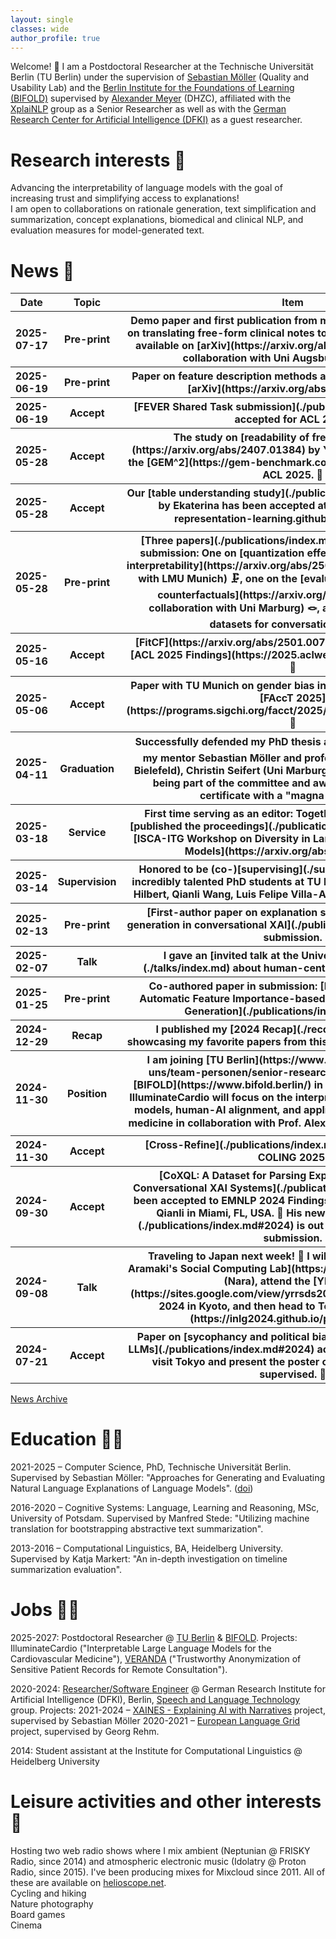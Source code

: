 ```yaml
---
layout: single
classes: wide
author_profile: true
---
```


Welcome! 👋 I am a Postdoctoral Researcher at the Technische Universität Berlin (TU Berlin)
under the supervision of [Sebastian Möller](https://www.qu.tu-berlin.de/menue/team/professur/parameter/en/) (Quality and Usability Lab) and the [Berlin Institute for the Foundations of Learning (BIFOLD)](https://www.bifold.berlin/) supervised by [Alexander Meyer]() (DHZC),
affiliated with the [XplaiNLP](https://xplainlp.github.io/authors/nils-feldhus/) group as a Senior Researcher
as well as with the [German Research Center for Artificial Intelligence (DFKI)](https://www.dfki.de/en/web/research/research-departments/speech-and-language-technology) as a guest researcher.

# Research interests 👀
Advancing the interpretability of language models with the goal of increasing trust and simplifying access to explanations!  
I am open to collaborations on rationale generation, text simplification and summarization, concept explanations, biomedical and clinical NLP, and evaluation measures for model-generated text.  

# News 🤩
<table>
  <thead>
    <tr>
      <th>Date</th>
      <th>Topic</th>
      <th>Item</th>
    </tr>
  </thead>
  <tbody>
    <tr>
      <th>2025-07-17</th>
      <th>Pre-print</th>
      <th>Demo paper and first publication from my IlluminateCardio project on translating free-form clinical notes to structured FHIR resources available on [arXiv](https://arxiv.org/abs/2507.12261). This is a collaboration with Uni Augsburg and Charité.</th>
    </tr>
    <tr>
      <th>2025-06-19</th>
      <th>Pre-print</th>
      <th>Paper on feature description methods and polysemanticity out on [arXiv](https://arxiv.org/abs/2506.15538)!</th>
    </tr>
    <tr>
      <th>2025-06-19</th>
      <th>Accept</th>
      <th>[FEVER Shared Task submission](./publications/index.md#2025) accepted for ACL 2025.</th>
    </tr>
    <tr>
      <th>2025-05-28</th>
      <th>Accept</th>
      <th>The study on [readability of free-text rationales](https://arxiv.org/abs/2407.01384) by Yi-Sheng was accepted at the [GEM^2](https://gem-benchmark.com/workshop) Workshop at ACL 2025. 🧐  </th>
    </tr>
    <tr>
      <th>2025-05-28</th>
      <th>Accept</th>
      <th>Our [table understanding study](./publications/index.md#2025) led by Ekaterina has been accepted at [TRL](https://table-representation-learning.github.io/ACL2025/). 📊  </th>
    </tr>
    <tr>
      <th>2025-05-28</th>
      <th>Pre-print</th>
      <th>[Three papers](./publications/index.md#2025) led by Qianli in submission: One on [quantization effects on explainability and interpretability](https://arxiv.org/abs/2505.13963) (in collaboration with LMU Munich) 🗜, one on the [evaluation of LLM-generated counterfactuals](https://arxiv.org/abs/2505.13972) (in collaboration with Uni Marburg) 🪢, and one on multilingual datasets for conversational XAI. 🧭  </th>
    </tr>
    <tr>
      <th>2025-05-16</th>
      <th>Accept</th>
      <th>[FitCF](https://arxiv.org/abs/2501.00777) has been accepted to [ACL 2025 Findings](https://2025.aclweb.org)! See you in Vienna! 🎡  </th>
    </tr>
    <tr>
      <th>2025-05-06</th>
      <th>Accept</th>
      <th>Paper with TU Munich on gender bias in explainability accepted at [FAccT 2025](https://programs.sigchi.org/facct/2025/program/content/201842). 🦉  </th>
    </tr>
    <tr>
      <th>2025-04-11</th>
      <th>Graduation</th>
      <th>Successfully defended my PhD thesis at TU Berlin! 🎓 Thanks to my mentor Sebastian Möller and professors Sina Zarrieß (Uni Bielefeld), Christin Seifert (Uni Marburg) and Matthias Boehm for being part of the committee and awarding the graduation certificate with a "magna cum laude".  </th>
    </tr>
    <tr>
      <th>2025-03-18</th>
      <th>Service</th>
      <th>First time serving as an editor: Together with Britta Schulte, I [published the proceedings](./publications/index.md#2025) of the [ISCA-ITG Workshop on Diversity in Large Speech and Language Models](https://arxiv.org/abs/2503.10298).  </th>
    </tr>
    <tr>
      <th>2025-03-14</th>
      <th>Supervision</th>
      <th>Honored to be (co-)[supervising](./supervision/index.md) four incredibly talented PhD students at TU Berlin from now on: Arthur Hilbert, Qianli Wang, Luis Felipe Villa-Arenas, and Steffen Castle.  </th>
    </tr>
    <tr>
      <th>2025-02-13</th>
      <th>Pre-print</th>
      <th>[First-author paper on explanation strategies and response generation in conversational XAI](./publications/index.md#2025) in submission.  </th>
    </tr>
    <tr>
      <th>2025-02-07</th>
      <th>Talk</th>
      <th>I gave an [invited talk at the University of Groningen](./talks/index.md) about human-centric explainable NLP. 🇳🇱  </th>
    </tr>
    <tr>
      <th>2025-01-25</th>
      <th>Pre-print</th>
      <th>Co-authored paper in submission: [FitCF: A Framework for Automatic Feature Importance-based Counterfactual Example Generation](./publications/index.md#2025).  </th>
    </tr>
    <tr>
      <th>2024-12-29</th>
      <th>Recap</th>
      <th>I published my [2024 Recap](./recommended/2024.md) showcasing my favorite papers from this year's major conferences.  </th>
    </tr>
    <tr>
      <th>2024-11-30</th>
      <th>Position</th>
      <th>I am joining [TU Berlin](https://www.tu.berlin/en/qu/ueber-uns/team-personen/senior-researchers/nils-feldhus) and [BIFOLD](https://www.bifold.berlin/) in January 2025. My project IlluminateCardio will focus on the interpretability of large language models, human-AI alignment, and applications to cardiovascular medicine in collaboration with Prof. Alexander Meyer (Charité). 🏛️🏥  </th>
    </tr>
    <tr>
      <th>2024-11-30</th>
      <th>Accept</th>
      <th>[Cross-Refine](./publications/index.md#2025) accepted for COLING 2025.  </th>
    </tr>
    <tr>
      <th>2024-09-30</th>
      <th>Accept</th>
      <th>[CoXQL: A Dataset for Parsing Explanation Requests in Conversational XAI Systems](./publications/index.md#2024) has been accepted to EMNLP 2024 Findings and will be presented by Qianli in Miami, FL, USA. 🗽 His new work [Cross-Refine](./publications/index.md#2024) is out on arXiv and currently in submission.  </th>
    </tr>
    <tr>
      <th>2024-09-08</th>
      <th>Talk</th>
      <th>Traveling to Japan next week! 🗾 I will first give a talk at [Eiji Aramaki's Social Computing Lab](https://luululu.com/en/) at NAIST (Nara), attend the [YRRSDS](https://sites.google.com/view/yrrsds2024/program) and SIGDIAL 2024 in Kyoto, and then head to Tokyo for [INLG 2024](https://inlg2024.github.io/program.html).  </th>
    </tr>
    <tr>
      <th>2024-07-21</th>
      <th>Accept</th>
      <th>Paper on [sycophancy and political bias evaluation of (German) LLMs](./publications/index.md#2024) accepted to INLG 2024. I will visit Tokyo and present the poster on behalf of Max who I supervised. 🗼</th>
    </tr>
  </tbody>
</table>

[News Archive](old_news.md)



# Education 👨‍🎓
2021-2025 – Computer Science, PhD, Technische Universität Berlin. Supervised by Sebastian Möller: "Approaches for Generating and Evaluating Natural Language Explanations of Language Models". ([doi](https://doi.org/10.14279/depositonce-23821))  

2016-2020 – Cognitive Systems: Language, Learning and Reasoning, MSc, University of Potsdam. Supervised by Manfred Stede: "Utilizing machine translation for bootstrapping abstractive text summarization".  

2013-2016 – Computational Linguistics, BA, Heidelberg University. Supervised by Katja Markert: "An in-depth investigation on timeline summarization evaluation".  

# Jobs 👨‍💼
2025-2027: Postdoctoral Researcher @ [TU Berlin](https://www.tu.berlin/en/qu/ueber-uns/team-personen/senior-researchers/nils-feldhus) & [BIFOLD](https://www.bifold.berlin/). Projects: IlluminateCardio ("Interpretable Large Language Models for the Cardiovascular Medicine"), [VERANDA](https://www.tu.berlin/qu/forschung/laufende-vergangene-projekte/laufende-projekte/veranda) ("Trustworthy Anonymization of Sensitive Patient Records for Remote Consultation").  

2020-2024: [Researcher/Software Engineer](https://www.dfki.de/en/web/about-us/employee/person/nife02) @ German Research Institute for Artificial Intelligence (DFKI), Berlin, [Speech and Language Technology](https://www.dfki.de/en/web/research/research-departments/speech-and-language-technology/) group. Projects: 2021-2024 – [XAINES - Explaining AI with Narratives](https://www.dfki.de/en/web/research/projects-and-publications/projects-overview/project/xaines) project, supervised by Sebastian Möller 2020-2021 – [European Language Grid](https://live.european-language-grid.eu/) project, supervised by Georg Rehm.  

2014: Student assistant at the Institute for Computational Linguistics @ Heidelberg University  



# Leisure activities and other interests 🎵
Hosting two web radio shows where I mix ambient (Neptunian @ FRISKY Radio, since 2014) and atmospheric electronic music (Idolatry @ Proton Radio, since 2015). I've been producing mixes for Mixcloud since 2011. All of these are available on [helioscope.net](https://helioscope.net/).  
Cycling and hiking  
Nature photography  
Board games  
Cinema  
